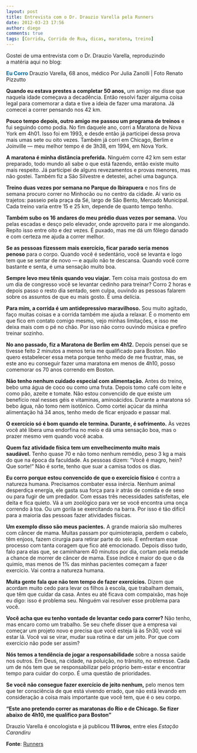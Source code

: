 ```yaml
---
layout: post
title: Entrevista com o Dr. Drauzio Varella pela Runners
date: 2012-03-23 17:56
author: diego
comments: true
tags: [Corrida, Corrida de Rua, dicas, maratona, treino]
---
```

Gostei de uma entrevista com o Dr. Drauzio Varella, reproduzindo a matéria aqui no blog:

<b style="font-size:14px; color:#069">Eu Corro</b>
Drauzio Varella, 68 anos, médico
Por Julia Zanolli | Foto Renato Pizzutto

<strong>Quando eu estava prestes a completar 50 anos,</strong> um amigo me disse que naquela idade começava a decadência. Então resolvi fazer alguma coisa legal para comemorar a data e tive a ideia de fazer uma maratona. Já comecei a correr pensando nos 42 km.

<strong>Pouco tempo depois, outro amigo me passou um programa de treinos</strong> e fui seguindo como podia. No fim daquele ano, corri a Maratona de Nova York em 4h01. Isso foi em 1993, e desde então já participei dessa prova mais umas sete ou oito vezes. Também já corri em Chicago, Berlim e Joinville — meu melhor tempo é de 3h38, em 1994, em Nova York.

<strong>A maratona é minha distância preferida.</strong> Ninguém corre 42 km sem estar preparado, todo mundo ali sabe o que está fazendo, então existe muito mais respeito. Já participei de alguns revezamentos e provas menores, mas não gostei. Também fiz a São Silvestre e detestei, achei uma bagunça.

<strong>Treino duas vezes por semana no Parque do Ibirapuera</strong> e nos fins de semana procuro correr no Minhocão ou no centro da cidade. Aí vario os trajetos: passeio pela praça da Sé, largo de São Bento, Mercado Municipal. Cada treino varia entre 15 e 25 km, depende de quanto tempo tenho.

<strong>Também subo os 16 andares do meu prédio duas vezes por semana.</strong> Vou pelas escadas e desço pelo elevador, onde aproveito para ir me alongando. Repito isso entre oito e dez vezes. É puxado, mas me dá um fôlego danado e com certeza me ajuda a correr melhor.

<strong>Se as pessoas fizessem mais exercício, ficar parado seria menos penoso</strong> para o corpo. Quando você é sedentário, você se levanta e logo tem que se sentar de novo — e aquilo não te descansa. Quando você corre bastante e senta, é uma sensação muito boa.

<strong>Sempre levo meu tênis quando vou viajar.</strong> Tem coisa mais gostosa do em um dia de congresso você se levantar cedinho para treinar? Corro 2 horas e depois passo o resto dia sentado, sem culpa, ouvindo as pessoas falarem sobre os assuntos de que eu mais gosto. É uma delícia.

<strong>Para mim, a corrida é um antidepressivo maravilhoso.</strong> Sou muito agitado, faço muitas coisas e a corrida também me ajuda a relaxar. É o momento em que fico em contato comigo mesmo, vejo minhas limitações, e isso me deixa mais com o pé no chão. Por isso não corro ouvindo música e prefiro treinar sozinho.

<strong>No ano passado, fiz a Maratona de Berlim em 4h12.</strong> Depois pensei que se tivesse feito 2 minutos a menos teria me qualificado para Boston. Não quero estabelecer essa meta porque tenho medo de me frustrar, mas, se este ano eu conseguir fazer uma maratona em menos de 4h10, posso comemorar os 70 anos correndo em Boston.

<strong>Não tenho nenhum cuidado especial com alimentação.</strong> Antes do treino, bebo uma água de coco ou como uma fruta. Depois tomo café com leite e como pão, azeite e tomate. Não estou convencido de que existe um benefício real nesses géis e vitaminas, aminoácidos. Durante a maratona só bebo água, não tomo nem isotônico. Como cortei açúcar da minha alimentação há 34 anos, tenho medo de ficar enjoado e passar mal.

<strong>O exercício só é bom quando ele termina. Durante, é sofrimento.</strong> Às vezes você até libera uma endorfina no meio e dá uma sensação boa, mas o prazer mesmo vem quando você acaba.

<strong>Quem faz atividade física tem um envelhecimento muito mais saudável.</strong> Tenho quase 70 e não tomo nenhum remédio, peso 3 kg a mais do que na época da faculdade. As pessoas dizem: “Você é magro, hein? Que sorte!” Não é sorte, tenho que suar a camisa todos os dias.

<strong>Eu corro porque estou convencido de que o exercício físico</strong> é contra a natureza humana. Precisamos combater essa inércia. Nenhum animal desperdiça energia, ele gasta sua força para ir atrás de comida e de sexo ou para fugir de um predador. Com essas três necessidades satisfeitas, ele deita e fica quieto. Vá a um zoológico para ver se você encontra uma onça correndo à toa. Ou um gorila se exercitando na barra. Por isso é tão difícil para a maioria das pessoas fazer atividades físicas.

<strong>Um exemplo disso são meus pacientes.</strong> A grande maioria são mulheres com câncer de mama. Muitas passam por quimioterapia, perdem o cabelo, têm enjoos, fazem cirurgia para retirar parte do seio. E enfrentam esse processo com tanta coragem que fico até emocionado. Depois disso tudo, falo para elas que, se caminharem 40 minutos por dia, cortam pela metade a chance de morrer de câncer de mama. Esse índice é maior do que o da quimio, mas menos de 1% das minhas pacientes começam a fazer exercício. Vai contra a natureza humana.

<strong>Muita gente fala que não tem tempo de fazer exercícios.</strong> Dizem que acordam muito cedo para levar os filhos à escola, que trabalham demais, que têm que cuidar da casa. Antes eu até ficava com compaixão, mas hoje eu digo: isso é problema seu. Ninguém vai resolver esse problema para você.

<strong>Você acha que eu tenho vontade de levantar cedo para correr?</strong> Não tenho, mas encaro como um trabalho. Se seu chefe disser que a empresa vai começar um projeto novo e precisa que você esteja lá às 5h30, você vai estar lá. Você vai se virar, mudar sua rotina e dar um jeito. Por que com exercício não pode ser assim?

<strong>Nós temos a tendência de jogar a responsabilidade</strong> sobre a nossa saúde nos outros. Em Deus, na cidade, na poluição, no trânsito, no estresse. Cada um de nós tem que se responsabilizar pelo próprio bem-estar e encontrar tempo para cuidar do corpo. É uma questão de prioridades.

<strong>Se você não consegue fazer exercício de jeito nenhum,</strong> pelo menos tem que ter consciência de que está vivendo errado, que não está levando em consideração a coisa mais importante que você tem, que é o seu corpo.

<strong>“Este ano pretendo correr as maratonas do Rio e de Chicago. Se fizer abaixo de 4h10, me qualifico para Boston”</strong>

Drauzio Varella é oncologista e já publicou <strong>11 livros</strong>, entre eles <em>Estação Carandiru</em>

<strong>Fonte</strong>: <a href="http://runnersworld.abril.com.br/entrevistas/drauzio-varella/" target="_blank">Runners</a>
